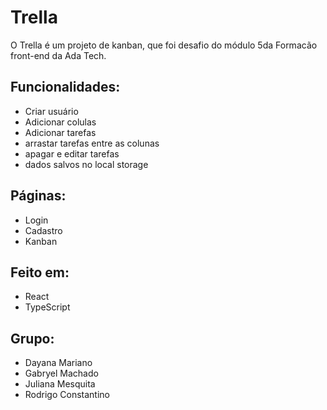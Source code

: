 # Trella

O Trella é um projeto de kanban, que foi desafio do módulo 5da Formacão front-end da Ada Tech.

## Funcionalidades:
- Criar usuário
- Adicionar colulas
- Adicionar tarefas
- arrastar tarefas entre as colunas
- apagar e editar tarefas
- dados salvos no local storage

## Páginas:
- Login
- Cadastro
- Kanban

## Feito em:
- React
- TypeScript

## Grupo:
- Dayana Mariano
- Gabryel Machado
- Juliana Mesquita
- Rodrigo Constantino
